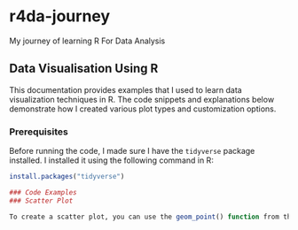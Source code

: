 # r4da-journey
My journey of learning R For Data Analysis

## Data Visualisation Using R

This documentation provides examples that I used to learn data visualization techniques in R. The code snippets and explanations below demonstrate how I created various plot types and customization options.

### Prerequisites

Before running the code, I made sure I have the `tidyverse` package installed. I installed it using the following command in R:

```R
install.packages("tidyverse")

### Code Examples
### Scatter Plot

To create a scatter plot, you can use the geom_point() function from the ggplot2 package. The example below plots the displ (displacement) on the x-axis and hwy (highway miles per gallon) on the y-axis.
